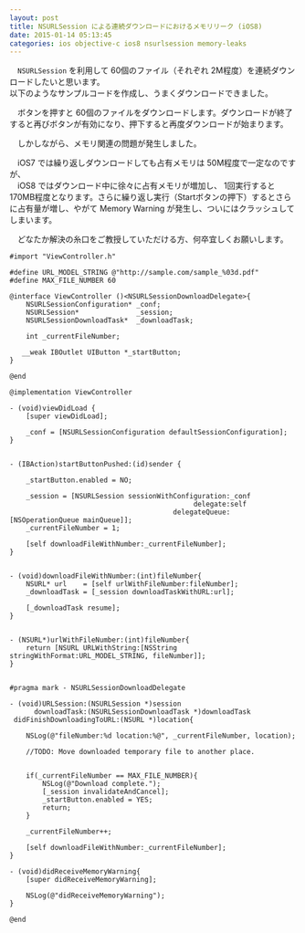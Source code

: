 ```yaml
---
layout: post
title: NSURLSession による連続ダウンロードにおけるメモリリーク (iOS8)
date: 2015-01-14 05:13:45
categories: ios objective-c ios8 nsurlsession memory-leaks
---
```

<!-- {% raw %} -->
<p>　<code>NSURLSession</code> を利用して 60個のファイル（それぞれ 2M程度）を連続ダウンロードしたいと思います。<br>
以下のようなサンプルコードを作成し、うまくダウンロードできました。</p>

<p>　ボタンを押すと 60個のファイルをダウンロードします。ダウンロードが終了すると再びボタンが有効になり、押下すると再度ダウンロードが始まります。</p>

<p>　しかしながら、メモリ関連の問題が発生しました。</p>

<p>　iOS7 では繰り返しダウンロードしても占有メモリは 50M程度で一定なのですが、<br>
　iOS8 ではダウンロード中に徐々に占有メモリが増加し、 1回実行すると 170MB程度となります。さらに繰り返し実行（Startボタンの押下）するとさらに占有量が増し、やがて Memory Warning が発生し、ついにはクラッシュしてしまいます。</p>

<p>　どなたか解決の糸口をご教授していただける方、何卒宜しくお願いします。</p>

<pre><code>#import "ViewController.h"

#define URL_MODEL_STRING @"http://sample.com/sample_%03d.pdf"
#define MAX_FILE_NUMBER 60

@interface ViewController ()&lt;NSURLSessionDownloadDelegate&gt;{
    NSURLSessionConfiguration* _conf;
    NSURLSession*              _session;
    NSURLSessionDownloadTask*  _downloadTask;

    int _currentFileNumber;

   __weak IBOutlet UIButton *_startButton;
}

@end

@implementation ViewController

- (void)viewDidLoad {
    [super viewDidLoad];

    _conf = [NSURLSessionConfiguration defaultSessionConfiguration];
}


- (IBAction)startButtonPushed:(id)sender {

    _startButton.enabled = NO;

    _session = [NSURLSession sessionWithConfiguration:_conf
                                             delegate:self
                                        delegateQueue:[NSOperationQueue mainQueue]];
    _currentFileNumber = 1;

    [self downloadFileWithNumber:_currentFileNumber];
}


- (void)downloadFileWithNumber:(int)fileNumber{
    NSURL* url    = [self urlWithFileNumber:fileNumber];
    _downloadTask = [_session downloadTaskWithURL:url];

    [_downloadTask resume];
}


- (NSURL*)urlWithFileNumber:(int)fileNumber{
    return [NSURL URLWithString:[NSString stringWithFormat:URL_MODEL_STRING, fileNumber]];
}


#pragma mark - NSURLSessionDownloadDelegate

- (void)URLSession:(NSURLSession *)session
      downloadTask:(NSURLSessionDownloadTask *)downloadTask
 didFinishDownloadingToURL:(NSURL *)location{

    NSLog(@"fileNumber:%d location:%@", _currentFileNumber, location);

    //TODO: Move downloaded temporary file to another place.


    if(_currentFileNumber == MAX_FILE_NUMBER){
        NSLog(@"Download complete.");
        [_session invalidateAndCancel];
        _startButton.enabled = YES;
        return;
    }

    _currentFileNumber++;

    [self downloadFileWithNumber:_currentFileNumber];
}

- (void)didReceiveMemoryWarning{
    [super didReceiveMemoryWarning];

    NSLog(@"didReceiveMemoryWarning");
}

@end
</code></pre>
<!-- {% endraw %} -->
